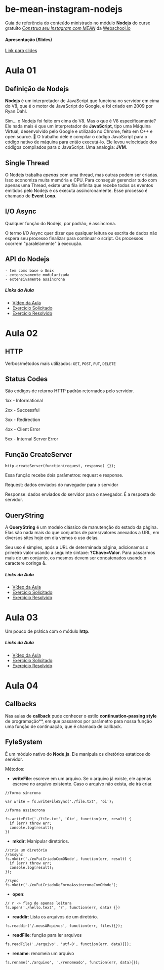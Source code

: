# be-mean-instagram-nodejs 
Guia de referência do conteúdo ministrado no módulo **Nodejs** do curso gratuíto [*Construa seu Instagram com MEAN*](http://dagora.net/be-mean/) da [Webschool.io](https://github.com/Webschool-io/)

#### Apresentação (Slides)
[Link para slides](https://docs.google.com/presentation/d/1_CHh_fTkzgxAnxB3MlZ5WRhTqMLViMk__jkCZiZ3IMA/edit#slide=id.ge8762dc44_0_0)

# Aula 01 

## Definição de Nodejs

**Nodejs** é um interpretador de JavaScript que funciona no servidor em cima do V8, que é o motor de JavaScript do Google, e foi criado em 2009 por Ryan Dahl. 

Sim... o Nodejs foi feito em cima do V8. Mas o que é V8 especificamente? Ele nada mais é que um interpretador de **JavaScript**, tipo uma Máquina Virtual, desenvolvido pelo Google e utilizado no Chrome, feito em C++ e open source. :metal: O trabalho dele é compilar o código JavaScript para o código nativo de máquina para então executá-lo. Ele levou velocidade dos códigos compilados para o JavaScript. Uma analogia: **JVM**.

## Single Thread

O Nodejs trabalha *apenas* com uma thread, mas outras podem ser criadas. Isso economiza muita memória e CPU. Para conseguir gerenciar tudo com apenas uma Thread, existe uma fila infinita que recebe todos os eventos emitidos pelo Nodejs e os executa assincronamente. Esse processo é chamado de **Event Loop**.

## I/O Async

Qualquer função do Nodejs, por padrão, é assíncrona. 

O termo I/O Async quer dizer que qualquer leitura ou escrita de dados não espera seu processo finalizar para continuar o script. Os processos ocorrem "paralelamente" à execução.

## API do Nodejs

```
- tem como base o Unix
- extensivamente modularizada
- extensivamente assíncrona
```

##### Links da Aula
- [Vídeo da Aula](https://www.youtube.com/watch?v=OgfO37F6mdg)
- [Exercício Solicitado](https://github.com/Webschool-io/be-mean-instagram/blob/master/Apostila/classes/nodejs/exercises/class-01.md)
- [Exercício Resolvido](https://github.com/fauker/be-mean-instagram-nodejs/blob/master/exercises/class-01-resolved-fauker-lucas-moreira.md)

# Aula 02

## HTTP

Verbos/métodos mais utilizados: `GET`, `POST`, `PUT`, `DELETE`

## Status Codes

São códigos de retorno HTTP padrão retornados pelo servidor.

1xx - Informational

2xx - Successful

3xx - Redirection

4xx - Client Error

5xx - Internal Server Error

## Função CreateServer

`http.createServer(function(request, response) {});`

Essa função recebe dois parâmetros: request e response.

Request: dados enviados do navegador para o servidor

Response: dados enviados do servidor para o navegador. É a resposta do
servidor.

## QueryString

A **QueryString** é um modelo clássico de manutenção do estado da página. Elas são nada mais do que conjuntos de pares/valores anexados a URL, em diversos sites hoje em dia vemos o uso delas.

Seu uso é simples, após a URL de determinada página, adicionamos o primeiro valor usando a seguinte sintaxe: **?Chave=Valor**. Para passarmos mais de um conjunto, os mesmos devem ser concatenados usando o caractere coringa &.


##### Links da Aula

- [Vídeo da Aula](https://www.youtube.com/watch?v=mDtNcosGgiU)
- [Exercício Solicitado](https://github.com/Webschool-io/be-mean-instagram/blob/master/Apostila/classes/nodejs/exercises/class-02.md)
- [Exercício Resolvido](https://github.com/fauker/be-mean-instagram-nodejs/blob/master/exercises/class-02-resolved-fauker-Lucas-Moreira.md)

# Aula 03

Um pouco de prática com o módulo **http**.

##### Links da Aula

- [Vídeo da Aula](https://www.youtube.com/watch?v=TpNofR3Axsk)
- [Exercício Solicitado](https://github.com/Webschool-io/be-mean-instagram/blob/master/Apostila/classes/nodejs/exercises/class-03.md)
- [Exercício Resolvido](https://github.com/fauker/be-mean-instagram-nodejs/blob/master/exercises/class-03-resolved-fauker-Lucas-Moreira.md)

# Aula 04

## Callbacks

Nas aulas de **callback** pude conhecer o estilo **continuation-passing
style** de programação**, em que passamos por parâmetro para nossa
função uma função de continuação, que é chamada de callback.

## FyleSystem

É um módulo nativo do **Node.js**. Ele manipula os diretórios estaticos
do servidor.

Métodos:

- **writeFile**: escreve em um arquivo. Se o arquivo já existe, ele
  apenas escreve no arquivo existente. Caso o arquivo não exista, ele
  irá criar.

```
//forma síncrona

var write = fs.writeFileSync('./file.txt', 'oi');

//forma assíncrona

fs.writeFile('./file.txt', 'Oie', function(err, result) {
  if (err) throw err;
  console.log(result);
})
```

- **mkdir**: Manipular diretórios.

```
//cria um diretório
//assync
fs.mkdir('./euFuiCriadoComONode', function(err, result) {
  if (err) throw err;
  console.log(result);
});

//sync
fs.mkdir('./euFuiCriadoDeFormaAssincronaComONode');
```

- **open**:

```
// r -> flag de apenas leitura
fs.open('./hello.text', 'r', function(err, data) {})
```

- **readdir**: Lista os arquivos de um diretório.

```
fs.readdir('/.meusARquivos', function(err, files){});
```

- **readFile**: função para ler arquivos

```
fs.readFile('./arquivo', 'utf-8', function(err, data){});
```

- **rename**: renomeia um arquivo

```
fs.rename('./arquivo', './renomeado', function(err, data){});
```
